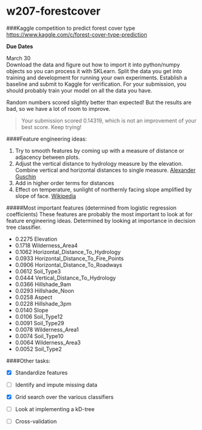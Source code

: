 # w207-forestcover
###Kaggle competition to predict forest cover type
https://www.kaggle.com/c/forest-cover-type-prediction

**Due Dates**

March 30<br/>Download the data and figure out how to import it into python/numpy objects so you can process it with SK­Learn. Split the data you get into training and development for running your own experiments. Establish a baseline and submit to Kaggle for verification. For your submission, you should probably train your model on all the data you have.

Random numbers scored slightly better than expected! But the results are bad, so we have a lot of room to improve.
>Your submission scored 0.14319, which is not an improvement of your best score. Keep trying!

####Feature engineering ideas:
1. Try to smooth features by coming up with a measure of distance or adjacency between plots.<br/>
2. Adjust the vertical distance to hydrology measure by the elevation. Combine vertical and horizontal distances to single measure. [Alexander Guschin][link1]
3. Add in higher order terms for distances
4. Effect on temperature, sunlight of northernly facing slope amplified by slope of face. [Wikipedia][link2]

#####Most important features (determined from logistic regression coefficients)
These features are probably the most important to look at for feature engineering ideas. Determined by looking at importance in decision tree classifier.<br/>
 - 0.2275 Elevation
 - 0.1718 Wilderness_Area4
 - 0.1062 Horizontal_Distance_To_Hydrology
 - 0.0933 Horizontal_Distance_To_Fire_Points
 - 0.0906 Horizontal_Distance_To_Roadways
 - 0.0612 Soil_Type3
 - 0.0444 Vertical_Distance_To_Hydrology
 - 0.0366 Hillshade_9am
 - 0.0293 Hillshade_Noon
 - 0.0258 Aspect
 - 0.0228 Hillshade_3pm
 - 0.0140 Slope
 - 0.0106 Soil_Type12
 - 0.0091 Soil_Type29
 - 0.0078 Wilderness_Area1
 - 0.0074 Soil_Type10
 - 0.0064 Wilderness_Area3
 - 0.0052 Soil_Type2

####Other tasks:
 - [x] Standardize features
 - [ ] Identify and impute missing data
 - [x] Grid search over the various classifiers
 - [ ] Look at implementing a kD-tree
 - [ ] Cross-validation
 


[link1]: http://nbviewer.ipython.org/github/aguschin/kaggle/blob/master/forestCoverType_featuresEngineering.ipynb
[link2]: http://en.wikipedia.org/wiki/Aspect_(geography)
